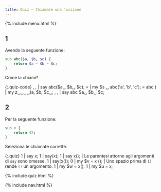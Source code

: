```yaml
---
title: Quiz — Chiamare una funzione
---
```


{% include menu.html %}

## 1

Avendo la seguente funzione:

```raku
sub abc($a, $b, $c) {
    return $a ~ $b ~ $c;
}
```

Come la chiami?

{:.quiz-code}
, , | say abc($a␣ $b␣ $c);
= | my $s ␣ abc(&apos;a&apos;, &apos;b&apos;, &apos;c&apos;);
= abc ) | my $z ␣ ␣␣␣($a, $b, $c␣;
, , | say abc $a␣ $b␣ $c;

## 2

Per la seguente funzione:

```raku
sub x {
    return 42;
}
```

Seleziona le chiamate corrette.

{:.quiz}
1 | say x;
1 | say(x);
1 | say x(); | Le parentesi attorno agli argomenti di `say` sono omesse.
1 | say(x());
0 | my $v = x (); | Uno spazio prima di `()` rende `()` un argomento.
1 | my $w = x();
1 | my $u = x;

{% include quiz.html %}

{% include nav.html %}